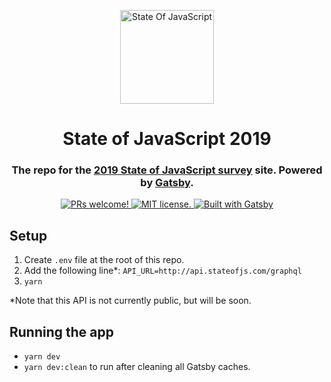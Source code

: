 <p align="center">
  <a href="https://2019.stateofjs.com">
    <img alt="State Of JavaScript" src="https://cdn.jsdelivr.net/gh/StateOfJS/StateOfJS-2019/static/images/stateofjs-logo.png" width="150" />
  </a>
</p>

<h1 align="center">
  State of JavaScript 2019
</h1>  

<h3 align="center">
  The repo for the <a href="https://2019.stateofjs.com">2019 State of JavaScript survey</a> site. Powered by <a href="https://gatsbyjs.com">Gatsby</a>.
</h3>  

<p align="center">
  <a href="">
    <img src="https://img.shields.io/badge/PRs-welcome-brightgreen" alt="PRs welcome!" />
  </a>
  <a href="">  
    <img src="https://img.shields.io/badge/License-MIT-orange" alt="MIT license." />
  </a>
  <a href="">  
    <img src="https://img.shields.io/badge/Built%20with-Gatsby-blueviolet" alt="Built with Gatsby" />
  </a>
</p>  
  
  

## Setup

1. Create `.env` file at the root of this repo.
2. Add the following line*: `API_URL=http://api.stateofjs.com/graphql`
3. `yarn`

*Note that this API is not currently public, but will be soon. 

## Running the app

- `yarn dev`
- `yarn dev:clean` to run after cleaning all Gatsby caches. 
